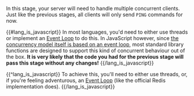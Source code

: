 In this stage, your server will need to handle multiple concurrent
clients. Just like the previous stages, all clients will only send `PING`
commands for now.

{{#lang_is_javascript}}
In most languages, you'd need to either use threads or implement an
[Event Loop](https://en.wikipedia.org/wiki/Event_loop) to do this. In JavaScript however, since [the concurrency
model itself is based on an event loop](https://developer.mozilla.org/en-US/docs/Web/JavaScript/EventLoop), most
standard library functions are designed to support this kind of concurrent behaviour out of the box. **It is very
likely that the code you had for the previous stage will pass this stage without any changes!**
{{/lang_is_javascript}}

{{^lang_is_javascript}}
To achieve this, you'll need to either use threads, or, if you're feeling
adventurous, an [Event Loop](https://en.wikipedia.org/wiki/Event_loop) (like
the official Redis implementation does).
{{/lang_is_javascript}}

